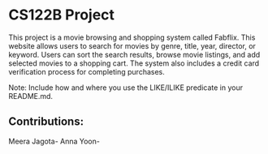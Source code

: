 # CS122B Project
This project is a movie browsing and shopping system called Fabflix. This website allows users to search for movies by genre, title, year, director, or keyword. Users can sort the search results, browse movie listings, and add selected movies to a shopping cart. The system also includes a credit card verification process for completing purchases.

Note: Include how and where you use the LIKE/ILIKE predicate in your README.md.


## Contributions:
Meera Jagota-
Anna Yoon- 
